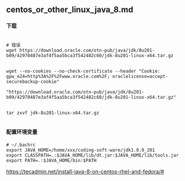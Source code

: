 ## centos_or_other_linux_java_8.md


#### 下载
``` shell

# 错误
wget https://download.oracle.com/otn-pub/java/jdk/8u201-b09/42970487e3af4f5aa5bca3f542482c60/jdk-8u201-linux-x64.tar.gz


wget --no-cookies --no-check-certificate --header "Cookie: gpw_e24=http%3A%2F%2Fwww.oracle.com%2F; oraclelicense=accept-securebackup-cookie" 

"https://download.oracle.com/otn-pub/java/jdk/8u201-b09/42970487e3af4f5aa5bca3f542482c60/jdk-8u201-linux-x64.tar.gz"


tar zxvf jdk-8u201-linux-x64.tar.gz


```

#### 配置环境变量
```
# ~/.bachrc
export JAVA_HOME=/home/xxx/coding-soft-ware/jdk1.8.0_201
export CLASSPATH=.:$JAVA_HOME/lib/dt.jar:$JAVA_HOME/lib/tools.jar
export PATH=.:$JAVA_HOME/bin:$PATH
```

https://tecadmin.net/install-java-8-on-centos-rhel-and-fedora/#
